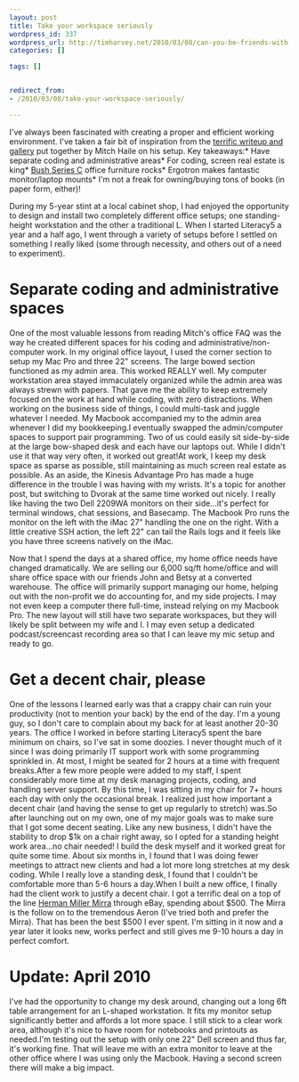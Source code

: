 ```yaml
---
layout: post
title: Take your workspace seriously
wordpress_id: 337
wordpress_url: http://timharvey.net/2010/03/08/can-you-be-friends-with-your-clients-i-think-so-2/
categories: []

tags: []


redirect_from:
- /2010/03/08/take-your-workspace-seriously/

---
```

I've always been fascinated with creating a proper and efficient working environment. I've taken a fair bit of inspiration from the [terrific writeup and gallery](http://www.biscade.com/office/) put together by Mitch Haile on his setup. Key takeaways:* Have separate coding and administrative areas* For coding, screen real estate is king* [Bush Series C](http://www.officesimulator.com/Collections/SeriesC.htm) office furniture rocks* Ergotron makes fantastic monitor/laptop mounts* I'm not a freak for owning/buying tons of books (in paper form, either)!

During my 5-year stint at a local cabinet shop, I had enjoyed the opportunity to design and install two completely different office setups; one standing-height workstation and the other a traditional L. When I started Literacy5 a year and a half ago, I went through a variety of setups before I settled on something I really liked (some through necessity, and others out of a need to experiment).

# Separate coding and administrative spaces
One of the most valuable lessons from reading Mitch's office FAQ was the way he created different spaces for his coding and  administrative/non-computer work. In my original office layout, I used the corner section to setup my Mac Pro and three 22" screens. The large bowed section functioned as my admin area. This worked REALLY well. My computer workstation area stayed immaculately organized while the admin area was always strewn with papers. That gave me the ability to keep extremely focused on the work at hand while coding, with zero distractions. When working on the business side of things, I could multi-task and juggle whatever I needed. My Macbook accompanied my to the admin area whenever I did my bookkeeping.I eventually swapped the admin/computer spaces to support pair programming. Two of us could easily sit side-by-side at the large bow-shaped desk and each have our laptops out. While I didn't use it that way very often, it worked out great!At work, I keep my desk space as sparse as possible, still maintaining as much screen real estate as possible. As an aside, the Kinesis Advantage Pro has made a huge difference in the trouble I was having with my wrists. It's a topic for another post, but switching to Dvorak at the same time worked out nicely. I really like having the two Dell 2209WA monitors on their side...it's perfect for terminal windows, chat sessions, and Basecamp. The Macbook Pro runs the monitor on the left with the iMac 27" handling the one on the right. With a little creative SSH action, the left 22" can tail the Rails logs and it feels like you have three screens natively on the iMac.

Now that I spend the days at a shared office, my home office needs have changed dramatically. We are selling our 6,000 sq/ft home/office and will share office space with our friends John and Betsy at a converted warehouse. The office will primarily support managing our home, helping out with the non-profit we do accounting for, and my side projects. I may not even keep a computer there full-time, instead relying on my Macbook Pro. The new layout will still have two separate workspaces, but they will likely be split between my wife and I. I may even setup a dedicated podcast/screencast recording area so that I can leave my mic setup and ready to go.

# Get a decent chair, please

One of the lessons I learned early was that a crappy chair can ruin your productivity (not to mention your back) by the end of the day. I'm a young guy, so I don't care to complain about my back for at least another 20-30 years. The office I worked in before starting Literacy5 spent the bare minimum on chairs, so I've sat in some doozies. I never thought much of it since I was doing primarily IT support work with some programming sprinkled in. At most, I might be seated for 2 hours at a time with frequent breaks.After a few more people were added to my staff, I spent considerably more time at my desk managing projects, coding, and handling server support. By this time, I was sitting in my chair for 7+ hours each day with only the occasional break. I realized just how important a decent chair (and having the sense to get up regularly to stretch) was.So after launching out on my own, one of my major goals was to make sure that I got some decent seating. Like any new business, I didn't have the stability to drop $1k on a chair right away, so I opted for a standing height work area...no chair needed! I build the desk myself and it worked great for quite some time. About six months in, I found that I was doing fewer meetings to attract new clients and had a lot more long stretches at my desk coding. While I really love a standing desk, I found that I couldn't be comfortable more than 5-6 hours a day.When I built a new office, I finally had the client work to justify a decent chair. I got a terrific deal on a top of the line [Herman Miller Mirra](http://www.hermanmiller.com/Products/Mirra-Chairs) through eBay, spending about $500. The Mirra is the follow on to the tremendous Aeron (I've tried both and prefer the Mirra). That has been the best $500 I ever spent. I'm sitting in it now and a year later it looks new, works perfect and still gives me 9-10 hours a day in perfect comfort.

# Update: April 2010

I've had the opportunity to change my desk around, changing out a long 6ft table arrangement for an L-shaped workstation. It fits my monitor setup significantly better and affords a lot more space. I still stick to a clear work area, although it's nice to have room for notebooks and printouts as needed.I'm testing out the setup with only one 22" Dell screen and thus far, it's working fine. That will leave me with an extra monitor to leave at the other office where I was using only the Macbook. Having a second screen there will make a big impact.
